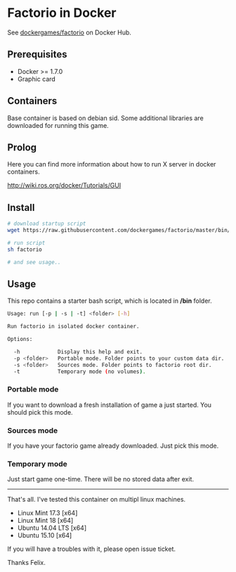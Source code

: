 # Factorio in Docker

See [dockergames/factorio](https://hub.docker.com/r/dockergames/factorio/) on Docker Hub.

## Prerequisites

- Docker >= 1.7.0
- Graphic card

## Containers

Base container is based on debian sid. 
Some additional libraries are downloaded for running this game.

## Prolog

Here you can find more information about how to run X server in docker containers.

http://wiki.ros.org/docker/Tutorials/GUI

## Install

```sh
# download startup script
wget https://raw.githubusercontent.com/dockergames/factorio/master/bin/run -O factorio 

# run script 
sh factorio

# and see usage..
```

## Usage

This repo contains a starter bash script, which is located in **/bin** folder.

```sh
Usage: run [-p | -s | -t] <folder> [-h]

Run factorio in isolated docker container.

Options:

  -h            Display this help and exit.
  -p <folder>   Portable mode. Folder points to your custom data dir.
  -s <folder>   Sources mode. Folder points to factorio root dir.
  -t            Temporary mode (no volumes).
```

### Portable mode

If you want to download a fresh installation of game a just started. 
You should pick this mode.

### Sources mode

If you have your factorio game already downloaded. Just pick this mode.

### Temporary mode

Just start game one-time. There will be no stored data after exit. 

-----

That's all. I've tested this container on multipl linux machines.

- Linux Mint 17.3 [x64]
- Linux Mint 18 [x64]
- Ubuntu 14.04 LTS [x64]
- Ubuntu 15.10 [x64]

If you will have a troubles with it, please open issue ticket. 

Thanks Felix.
